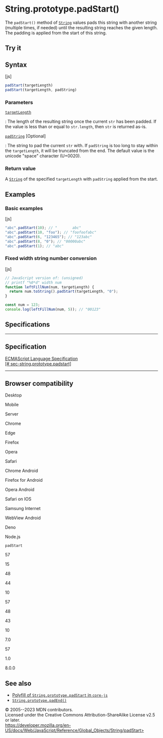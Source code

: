 String.prototype.padStart()
===========================

 
The `padStart()` method of [`String`](../string) values pads this string
with another string (multiple times, if needed) until the resulting
string reaches the given length. The padding is applied from the start
of this string.


 
Try it 
------

 



 
Syntax
------

 
 
 
[js]


```js
padStart(targetLength)
padStart(targetLength, padString)
```




 
### Parameters

 

[`targetLength`](#targetlength)

:   The length of the resulting string once the current `str` has been
    padded. If the value is less than or equal to `str.length`, then
    `str` is returned as-is.

[`padString`](#padstring) [Optional]

:   The string to pad the current `str` with. If `padString` is too long
    to stay within the `targetLength`, it will be truncated from the
    end. The default value is the unicode \"space\" character (U+0020).



 
### Return value 

 
A [`String`](../string) of the specified `targetLength` with `padString`
applied from the start.



 
Examples
--------


 
### Basic examples 

 
 
 
[js]


```js
"abc".padStart(10); // "       abc"
"abc".padStart(10, "foo"); // "foofoofabc"
"abc".padStart(6, "123465"); // "123abc"
"abc".padStart(8, "0"); // "00000abc"
"abc".padStart(1); // "abc"
```




 
### Fixed width string number conversion 

 
 
 
[js]


```js
// JavaScript version of: (unsigned)
// printf "%0*d" width num
function leftFillNum(num, targetLength) {
  return num.toString().padStart(targetLength, "0");
}

const num = 123;
console.log(leftFillNum(num, 5)); // "00123"
```




Specifications
--------------

 
  -------------------------------------------------------------------------------------------------------------------------------
  Specification
  -------------------------------------------------------------------------------------------------------------------------------
  [ECMAScript Language Specification\
  [\#
  sec-string.prototype.padstart]](https://tc39.es/ecma262/multipage/text-processing.html#sec-string.prototype.padstart)

  -------------------------------------------------------------------------------------------------------------------------------


Browser compatibility 
---------------------

 


Desktop

Mobile

Server

Chrome

Edge

Firefox

Opera

Safari

Chrome Android

Firefox for Android

Opera Android

Safari on IOS

Samsung Internet

WebView Android

Deno

Node.js

`padStart`

57

15

48

44

10

57

48

43

10

7.0

57

1.0

8.0.0

 
See also 
--------

 
-   [Polyfill of `String.prototype.padStart` in
    `core-js`](https://github.com/zloirock/core-js#ecmascript-string-and-regexp)
-   [`String.prototype.padEnd()`](padend)



 
© 2005--2023 MDN contributors.\
Licensed under the Creative Commons Attribution-ShareAlike License v2.5
or later.\
https://developer.mozilla.org/en-US/docs/Web/JavaScript/Reference/Global_Objects/String/padStart>

